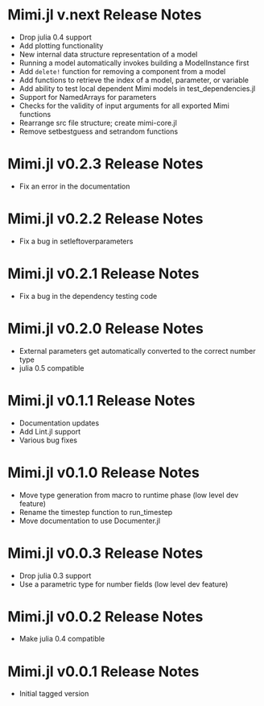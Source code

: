 # Mimi.jl v.next Release Notes
* Drop julia 0.4 support
* Add plotting functionality
* New internal data structure representation of a model
* Running a model automatically invokes building a ModelInstance first
* Add `delete!` function for removing a component from a model
* Add functions to retrieve the index of a model, parameter, or variable
* Add ability to test local dependent Mimi models in test_dependencies.jl
* Support for NamedArrays for parameters
* Checks for the validity of input arguments for all exported Mimi functions
* Rearrange src file structure; create mimi-core.jl
* Remove setbestguess and setrandom functions

# Mimi.jl v0.2.3 Release Notes
* Fix an error in the documentation

# Mimi.jl v0.2.2 Release Notes
* Fix a bug in setleftoverparameters

# Mimi.jl v0.2.1 Release Notes
* Fix a bug in the dependency testing code

# Mimi.jl v0.2.0 Release Notes
* External parameters get automatically converted to the correct number type
* julia 0.5 compatible

# Mimi.jl v0.1.1 Release Notes
* Documentation updates
* Add Lint.jl support
* Various bug fixes

# Mimi.jl v0.1.0 Release Notes
* Move type generation from macro to runtime phase (low level dev feature)
* Rename the timestep function to run_timestep
* Move documentation to use Documenter.jl

# Mimi.jl v0.0.3 Release Notes
* Drop julia 0.3 support
* Use a parametric type for number fields (low level dev feature)

# Mimi.jl v0.0.2 Release Notes
* Make julia 0.4 compatible

# Mimi.jl v0.0.1 Release Notes
* Initial tagged version
